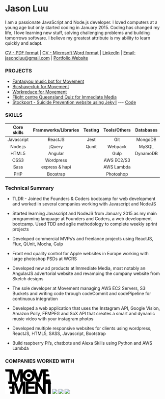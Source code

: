 # Jason Luu

I am a passionate JavaScript and Node.js developer. I loved computers at a young age but only started coding in January 2015. Coding has changed my life, I love learning new stuff, solving challenging problems and building tomorrows software. I believe my greatest attribute is my ability to learn quickly and adapt.

[CV - PDF format](https://github.com/Jasonspd/CV/raw/master/JasonLuuCV.pdf) | [CV - Microsoft Word format](https://github.com/Jasonspd/CV/raw/master/JasonLuuCV.docx) | [LinkedIn](https://uk.linkedin.com/in/jasoncluu) | [Email: jasoncluu@gmail.com](mailto:jasoncluu@gmail.com) | [Portfolio Website](https://www.jasonluu.co.uk)

### PROJECTS
- [Fantaxyou music bot for Movement](https://github.com/Jasonspd/CV/raw/master/fantaxyou_movement_small.mov)
- [Bicshaveclub for Movement](https://www.bicshaveclub.com/uk)
- [Workreduce for Movement](http://www.workreduce.com/)
- [Flight centre Queensland Quiz for Immediate Media](http://advertorial.immediate.co.uk/flight-centre/#/)
- [Stockport - Suicide Prevention website using Jekyll](http://www.stockportsuicideprevention.org.uk/) --- [Code ](https://github.com/stockport/stockport.github.io)

### SKILLS
| Core skills | Frameworks/Libraries | Testing   | Tools/Others | Databases |
|:-----------:|:--------------------:|:---------:|:------------:|:---------:|
| Javascript  | ReactJS              | Jest      | Git          | MongoDB   |
| Node.js     | jQuery               | Qunit     | Webpack      | MySQL     |
| HTML5       | Angular              |           | Gulp         | DynamoDB  |
| CSS3        | Wordpress            |           | AWS EC2/S3   |           |
| Sass        | express & hapi       |           | AWS Lambda   |           |
| PHP         | Boostrap             |           | Photoshop    |           |

### Technical Summary
- TLDR - Joined the Founders & Coders bootcamp for web development and worked in several companies working with Javascript and NodeJS

- Started learning Javascript and NodeJS from January 2015 as my main programming language at Founders and Coders, a web development bootcamp. Used TDD and agile methodology to complete weekly sprint projects
- Developed commercial MVPs’s and freelance projects using ReactJS, Flux, QUnit, Mocha, Gulp
- Front end quality control for Apple websites in Europe working with large photoshop PSDs at WCRS
- Developed new ad products at Immediate Media, most notably an AngularJS advertorial website and revamping the company website from Sketch designs
- The sole developer at Movement managing AWS EC2 Servers, S3 Buckets and writing code through codeCommit and codePipeline for continuous integration
- Developed a web application that uses the Instagram API, Google Vision, Amazon Polly, FFMPEG and SoX API that creates a smart and dynamic music video with your instagram photos
- Developed multiple responsive websites for clients using wordpress, ReactJS, HTML5, SASS, Javascript, Bootstrap
- Build raspberry PI’s, chatbots and Alexa Skills using Python and AWS Lambda


### COMPANIES WORKED WITH
<a href="https://www.movement.co.uk/"><img src="https://github.com/Jasonspd/CV/blob/master/movement.svg" width="150"></a>
<a href="http://www.immediate.co.uk/"><img src="https://github.com/Jasonspd/CV-1/blob/master/immediate.jpg" width="150"></a>
<a href="http://www.wcrs.com/"><img src="https://github.com/Jasonspd/CV-1/blob/master/wcrs.png" width="150"></a>
<a href="http://www.foundersandcoders.com/"><img src="https://github.com/Jasonspd/CV-1/blob/master/fac.png" width="180"></a>
